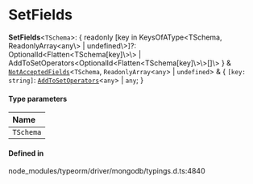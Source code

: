 # SetFields

 **SetFields**<`TSchema`\>: { readonly [key in KeysOfAType<TSchema, ReadonlyArray<any\\> \| undefined\\>]?: OptionalId<Flatten<TSchema[key]\\>\\> \| AddToSetOperators<OptionalId<Flatten<TSchema[key]\\>\\>[]\\> } & [`NotAcceptedFields`](NotAcceptedFields.md)<`TSchema`, `ReadonlyArray`<`any`\> \| `undefined`\> & { `[key: string]`: [`AddToSetOperators`](AddToSetOperators.md)<`any`\> \| `any`;  }

#### Type parameters

| Name |
| :------ |
| `TSchema` | `object` |

#### Defined in

node_modules/typeorm/driver/mongodb/typings.d.ts:4840

